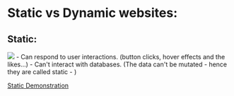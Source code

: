 # Static vs Dynamic websites:

## Static:
<img src="https://media.geeksforgeeks.org/wp-content/uploads/20201113212610/static.jpg" />
- Can respond to user interactions. (button clicks, hover effects and the likes...) 
- Can't interact with databases. (The data can't be mutated - hence they are called static - )

[Static Demonstration](https://vimeo.com/4d836eed-9ad5-4ad8-9fa2-87708fa662de)
